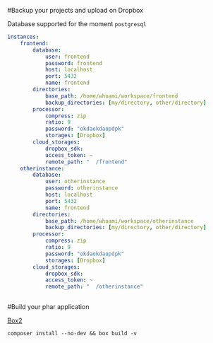 #Backup your projects and upload on Dropbox

Database supported for the moment ```postgresql```

```yml
instances:
    frontend:
        database:
            user: frontend
            password: frontend
            host: localhost
            port: 5432
            name: frontend
        directories:
            base_path: /home/whoami/workspace/frontend
            backup_directories: [my/directory, other/directory]
        processor:
            compress: zip
            ratio: 9
            password: "okdaokdaopdpk"
            storages: [Dropbox]
        cloud_storages:
            dropbox_sdk:
            access_token: ~
            remote_path: "  /frontend"
    otherinstance:
        database:
            user: otherinstance
            password: otherinstance
            host: localhost
            port: 5432
            name: frontend
        directories:
            base_path: /home/whoami/workspace/otherinstance
            backup_directories: [my/directory, other/directory]
        processor:
            compress: zip
            ratio: 9
            password: "okdaokdaopdpk"
            storages: [Dropbox]
        cloud_storages:
            dropbox_sdk:
            access_token: ~
            remote_path: "  /otherinstance"
		
```

#Build your phar application

[Box2](https://github.com/box-project/box2)

``` composer install --no-dev && box build -v ```
